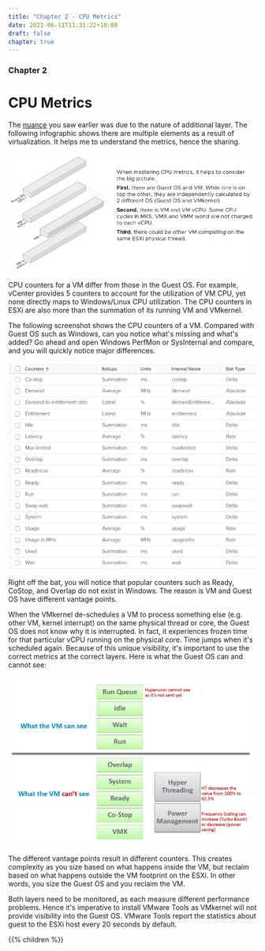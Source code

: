 ```yaml
---
title: "Chapter 2 - CPU Metrics"
date: 2021-06-11T11:31:22+10:00
draft: false
chapter: true
---
```


### Chapter 2

# CPU Metrics

The [nuance](/metrics/chapter-1-overview/2.1.1-nuances-in-metrics/) you saw earlier was due to the nature of additional layer. The following infographic shows there are multiple elements as a result of virtualization. It helps me to understand the metrics, hence the sharing.

![CPU layers](2.2-fig-1.png)

CPU counters for a VM differ from those in the Guest OS. For example, vCenter provides 5 counters to account for the utilization of VM CPU, yet none directly maps to Windows/Linux CPU utilization. The CPU counters in ESXi are also more than the summation of its running VM and VMkernel.

The following screenshot shows the CPU counters of a VM. Compared with Guest OS such as Windows, can you notice what's missing and what's added? Go ahead and open Windows PerfMon or SysInternal and compare, and you will quickly notice major differences.

![CPU counters of a VM](2.2-fig-2.png)

Right off the bat, you will notice that popular counters such as Ready, CoStop, and Overlap do not exist in Windows. The reason is VM and Guest OS have different vantage points.

When the VMkernel de-schedules a VM to process something else (e.g. other VM, kernel interrupt) on the same physical thread or core, the Guest OS does not know why it is interrupted. In fact, it experiences frozen time for that particular vCPU running on the physical core. Time jumps when it's scheduled again. Because of this unique visibility, it's important to use the correct metrics at the correct layers. Here is what the Guest OS can and cannot see:

![vm and hypervisor perspectives](2.2-fig-3.jpg)

The different vantage points result in different counters. This creates complexity as you size based on what happens inside the VM, but reclaim based on what happens outside the VM footprint on the ESXi. In other words, you size the Guest OS and you reclaim the VM.

Both layers need to be monitored, as each measure different performance problems. Hence it's imperative to install VMware Tools as VMkernel will not provide visibility into the Guest OS. VMware Tools report the statistics about guest to the ESXi host every 20 seconds by default.

{{% children %}}